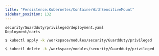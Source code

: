 ```yaml
---
title: "Persistence:Kubernetes/ContainerWithSensitiveMount"
sidebar_position: 132
---
```


```kustomization
security/Guardduty/privileged/deployment.yaml
Deployment/carts
```

```bash
$ kubectl apply -k /workspace/modules/security/Guardduty/privileged
```

```bash
$ kubectl delete -k /workspace/modules/security/Guardduty/privileged
```
